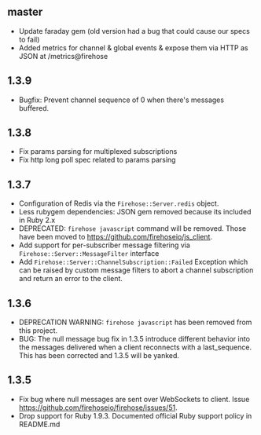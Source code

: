 ## master
- Update faraday gem (old version had a bug that could cause our specs to fail)
- Added metrics for channel & global events & expose them via HTTP as JSON at /metrics@firehose

## 1.3.9
- Bugfix: Prevent channel sequence of 0 when there's messages buffered.

## 1.3.8
- Fix params parsing for multiplexed subscriptions
- Fix http long poll spec related to params parsing

## 1.3.7
- Configuration of Redis via the `Firehose::Server.redis` object.
- Less rubygem dependencies: JSON gem removed because its included in Ruby 2.x
- DEPRECATED: `firehose javascript` command will be removed. Those have been moved to https://github.com/firehoseio/js_client.
- Add support for per-subscriber message filtering via `Firehose::Server::MessageFilter` interface
- Add `Firehose::Server::ChannelSubscription::Failed` Exception which can be raised by custom message filters to abort a channel subscription and return an error to the client.

## 1.3.6

- DEPRECATION WARNING: `firehose javascript` has been removed from this project.
- BUG: The null message bug fix in 1.3.5 introduce different behavior into the messages delivered when a client reconnects with a last_sequence. This has been corrected and 1.3.5 will be yanked.

## 1.3.5

- Fix bug where null messages are sent over WebSockets to client. Issue https://github.com/firehoseio/firehose/issues/51.
- Drop support for Ruby 1.9.3. Documented official Ruby support policy in README.md
